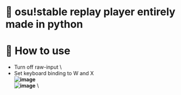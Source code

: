 # 🤖 osu!stable replay player entirely made in python
# 📝 How to use 


- Turn off raw-input
\
- Set keyboard binding to W and X
\
**![image](https://github.com/Maous-B/osu-replay-player/assets/79797065/59608662-e8ae-4c1a-9055-28d721a9fc79)**
\
**![image](https://github.com/Maous-B/osu-replay-player/assets/79797065/da2f52fb-1304-4769-beb8-7c2afaf61ec9)**
\
